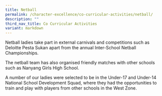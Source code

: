 ```yaml
---
title: Netball
permalink: /character-excellence/co-curricular-activities/netball/
description: ""
third_nav_title: Co Curricular Activities
variant: markdown
---
```

Netball ladies take part in external carnivals and competitions such as Deloitte Pesta Sukan apart from the annual Inter-School Netball Championships. 

The netball team has also organised friendly matches with other schools such as Nanyang Girls High School. 

A number of our ladies were selected to be in the Under-17 and Under-14 National School Development Squad, where they had the opportunities to train and play with players from other schools in the West Zone.